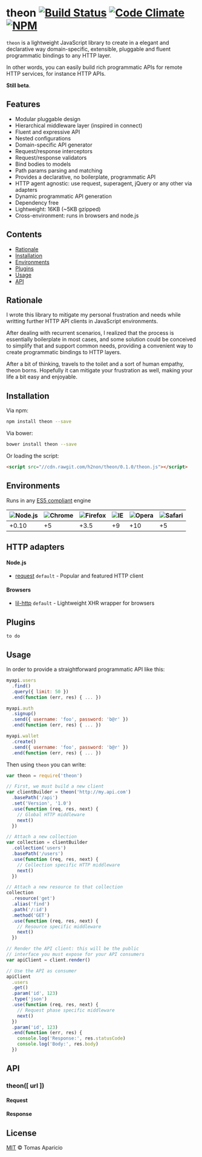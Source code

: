 # theon [![Build Status](https://api.travis-ci.org/h2non/theon.svg?branch=master&style=flat)][travis] [![Code Climate](https://codeclimate.com/github/h2non/theon/badges/gpa.svg)](https://codeclimate.com/github/h2non/theon) [![NPM](https://img.shields.io/npm/v/theon.svg)](https://www.npmjs.org/package/theon)


`theon` is a lightweight JavaScript library to create in a elegant and declarative way domain-specific, extensible, pluggable and fluent programmatic bindings to any HTTP layer.

In other words, you can easily build rich programmatic APIs for remote HTTP services, for instance HTTP APIs.

**Still beta**.

## Features

- Modular pluggable design
- Hierarchical middleware layer (inspired in connect)
- Fluent and expressive API
- Nested configurations
- Domain-specific API generator
- Request/response interceptors
- Request/response validators
- Bind bodies to models
- Path params parsing and matching
- Provides a declarative, no boilerplate, programmatic API
- HTTP agent agnostic: use request, superagent, jQuery or any other via adapters
- Dynamic programmatic API generation
- Dependency free
- Lightweight: 16KB (~5KB gzipped)
- Cross-environment: runs in browsers and node.js

## Contents

- [Rationale](#rationale)
- [Installation](#installation)
- [Environments](#environments)
- [Plugins](#plugins)
- [Usage](#usage)
- [API](#api)

## Rationale

I wrote this library to mitigate my personal frustration and needs while writting further HTTP API clients in JavaScript environments.

After dealing with recurrent scenarios, I realized that the process is essentially boilerplate in most cases, and some solution could be  conceived to simplify that and support common needs, providing a convenient way to create programmatic bindings to HTTP layers.

After a bit of thinking, travels to the toilet and a sort of human empathy, theon borns. Hopefully it can mitigate your frustration as well, making your life a bit easy and enjoyable.

## Installation

Via npm:
```bash
npm install theon --save
```

Via bower:
```bash
bower install theon --save
```

Or loading the script:
```html
<script src="//cdn.rawgit.com/h2non/theon/0.1.0/theon.js"></script>
```

## Environments

Runs in any [ES5 compliant](http://kangax.github.io/mcompat-table/es5/) engine

![Node.js](https://cdn0.iconfinder.com/data/icons/long-shadow-web-icons/512/nodejs-48.png) | ![Chrome](https://raw.github.com/alrra/browser-logos/master/chrome/chrome_48x48.png) | ![Firefox](https://raw.github.com/alrra/browser-logos/master/firefox/firefox_48x48.png) | ![IE](https://raw.github.com/alrra/browser-logos/master/internet-explorer/internet-explorer_48x48.png) | ![Opera](https://raw.github.com/alrra/browser-logos/master/opera/opera_48x48.png) | ![Safari](https://raw.github.com/alrra/browser-logos/master/safari/safari_48x48.png)
---  | --- | --- | --- | --- | --- |
+0.10 | +5 | +3.5 | +9 | +10 | +5 |

## HTTP adapters

#### Node.js

- [request](https://github.com/request/request) `default` - Popular and featured HTTP client

#### Browsers

- [lil-http](https://github.com/lil-js/http) `default` - Lightweight XHR wrapper for browsers

## Plugins

`to do`

## Usage

In order to provide a straightforward programmatic API like this:
```js
myapi.users
  .find()
  .query({ limit: 50 })
  .end(function (err, res) { ... })

myapi.auth
  .signup()
  .send({ username: 'foo', password: 'b@r' })
  .end(function (err, res) { ... })

myapi.wallet
  .create()
  .send({ username: 'foo', password: 'b@r' })
  .end(function (err, res) { ... })
```

Then using `theon` you can write:
```js
var theon = require('theon')

// First, we must build a new client
var clientBuilder = theon('http://my.api.com')
  .basePath('/api')
  .set('Version', '1.0')
  .use(function (req, res, next) {
    // Global HTTP middleware
    next()
  })

// Attach a new collection
var collection = clientBuilder
  .collection('users')
  .basePath('/users')
  .use(function (req, res, next) {
    // Collection specific HTTP middleware
    next()
  })

// Attach a new resource to that collection
collection
  .resource('get')
  .alias('find')
  .path('/:id')
  .method('GET')
  .use(function (req, res, next) {
    // Resource specific middleware
    next()
  })

// Render the API client: this will be the public
// interface you must expose for your API consumers
var apiClient = client.render()

// Use the API as consumer
apiClient
  .users
  .get()
  .param('id', 123)
  .type('json')
  .use(function (req, res, next) {
    // Request phase specific middleware
    next()
  })
  .param('id', 123)
  .end(function (err, res) {
    console.log('Response:', res.statusCode)
    console.log('Body:', res.body)
  })
```

## API

### theon([ url ])

#### Request

#### Response

## License

[MIT](http://opensource.org/licenses/MIT) © Tomas Aparicio

[travis]: http://travis-ci.org/h2non/theon
